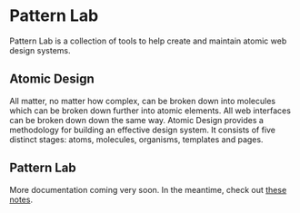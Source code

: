 Pattern Lab
==
Pattern Lab is a collection of tools to help create and maintain atomic web design systems.

## Atomic Design
All matter, no matter how complex, can be broken down into molecules which can be broken down further into atomic elements. All web interfaces can be broken down down the same way.  Atomic Design provides a methodology for building an effective design system. It consists of five distinct stages: atoms, molecules, organisms, templates and pages.

## Pattern Lab
More documentation coming very soon. In the meantime, check out [these notes](http://jancbeck.com/articles/btconf-brad-frost/).
